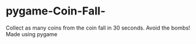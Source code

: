 # pygame-Coin-Fall-
Collect as many coins from the coin fall in 30 seconds. Avoid the bombs! Made using pygame
